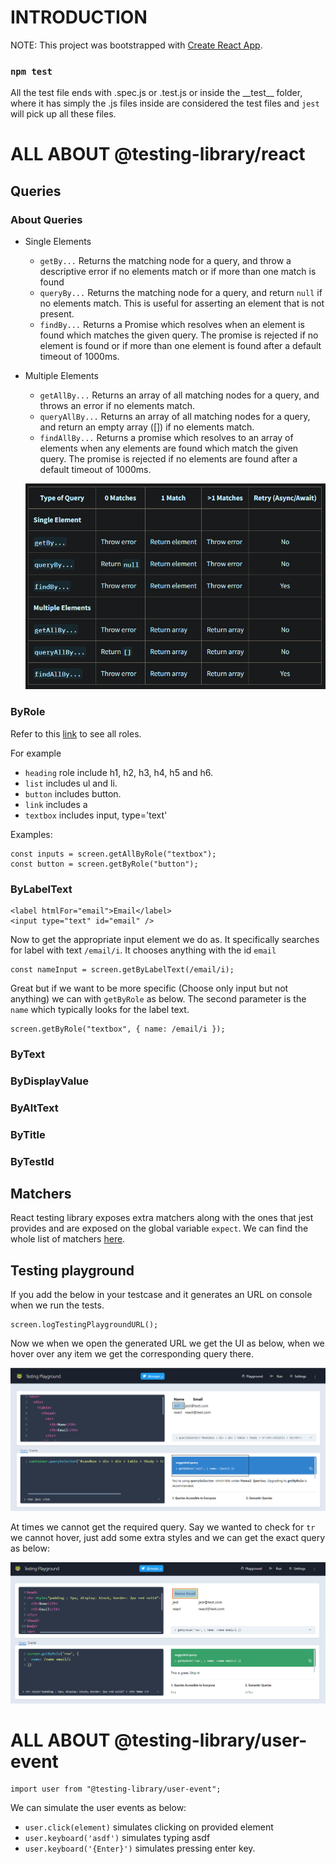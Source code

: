 # INTRODUCTION

NOTE: This project was bootstrapped with [Create React App](https://github.com/facebook/create-react-app).

### `npm test`

All the test file ends with .spec.js or .test.js or inside the \_\_test\_\_ folder, where it has simply the .js files inside are considered the test files and `jest` will pick up all these files.

# ALL ABOUT @testing-library/react

## Queries

### About Queries

- Single Elements
  - `getBy...` Returns the matching node for a query, and throw a descriptive error if no elements match or if more than one match is found
  - `queryBy...` Returns the matching node for a query, and return `null` if no elements match. This is useful for asserting an element that is not present.
  - `findBy...` Returns a Promise which resolves when an element is found which matches the given query. The promise is rejected if no element is found or if more than one element is found after a default timeout of 1000ms.
- Multiple Elements

  - `getAllBy...` Returns an array of all matching nodes for a query, and throws an error if no elements match.
  - `queryAllBy...` Returns an array of all matching nodes for a query, and return an empty array ([]) if no elements match.
  - `findAllBy...` Returns a promise which resolves to an array of elements when any elements are found which match the given query. The promise is rejected if no elements are found after a default timeout of 1000ms.

  ![Alt text](/images/QueryCheatSheet.png)

### ByRole

Refer to this [link](https://www.w3.org/TR/html-aria/#docconformance) to see all roles.

For example

- `heading` role include h1, h2, h3, h4, h5 and h6.
- `list` includes ul and li.
- `button` includes button.
- `link` includes a
- `textbox` includes input, type='text'

Examples:

```
const inputs = screen.getAllByRole("textbox");
const button = screen.getByRole("button");
```

### ByLabelText

```
<label htmlFor="email">Email</label>
<input type="text" id="email" />
```

Now to get the appropriate input element we do as. It specifically searches for label with text `/email/i`. It chooses anything with the id `email`

```
const nameInput = screen.getByLabelText(/email/i);
```

Great but if we want to be more specific (Choose only input but not anything) we can with `getByRole` as below. The second parameter is the `name` which typically looks for the label text.

```
screen.getByRole("textbox", { name: /email/i });
```

### ByText

### ByDisplayValue

### ByAltText

### ByTitle

### ByTestId

## Matchers

React testing library exposes extra matchers along with the ones that jest provides and are exposed on the global variable `expect`. We can find the whole list of matchers [here]("https://github.com/testing-library/jest-dom#custom-matchers").

## Testing playground

If you add the below in your testcase and it generates an URL on console when we run the tests.

```
screen.logTestingPlaygroundURL();
```

Now we when we open the generated URL we get the UI as below, when we hover over any item we get the corresponding query there.

![Alt text](/images/testingPlayground1.png)

At times we cannot get the required query. Say we wanted to check for `tr` we cannot hover, just add some extra styles and we can get the exact query as below:

![Alt text](/images/testingPlayground2.png)

# ALL ABOUT @testing-library/user-event

```
import user from "@testing-library/user-event";
```

We can simulate the user events as below:

- `user.click(element)` simulates clicking on provided element
- `user.keyboard('asdf')` simulates typing asdf
- `user.keyboard('{Enter}')` simulates pressing enter key.
